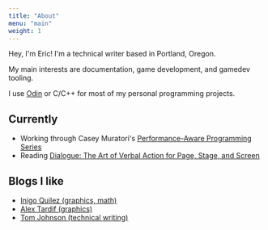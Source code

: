 ```yaml
---
title: "About"
menu: "main"
weight: 1
---
```


Hey, I'm Eric! I'm a technical writer based in Portland, Oregon.

My main interests are documentation, game development, and gamedev tooling.

I use [Odin](https://odin-lang.org) or C/C++ for most of my personal programming projects.

## Currently

- Working through Casey Muratori's [Performance-Aware Programming Series](https://www.computerenhance.com/p/table-of-contents)
- Reading [Dialogue: The Art of Verbal Action for Page, Stage, and Screen](https://www.goodreads.com/book/show/27416067-dialogue)

## Blogs I like

- [Inigo Quilez (graphics, math)](https://iquilezles.org/)
- [Alex Tardif (graphics)](https://alextardif.com/)
- [Tom Johnson (technical writing)](https://idratherbewriting.com/)
